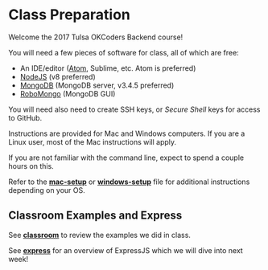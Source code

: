 Class Preparation
====

Welcome the 2017 Tulsa OKCoders Backend course!

You will need a few pieces of software for class, all of which are free:
- An IDE/editor ([Atom](https://atom.io/), Sublime, etc.  Atom is preferred)
- [NodeJS](https://nodejs.org/en/) (v8 preferred)
- [MongoDB](https://www.mongodb.com/download-center) (MongoDB server, v3.4.5 preferred)
- [RoboMongo](https://robomongo.org) (MongoDB GUI)


You will need also need to create SSH keys, or *Secure Shell* keys for access to GitHub.

Instructions are provided for Mac and Windows computers.  If you are a Linux user, most of the Mac instructions will apply.

If you are not familiar with the command line, expect to spend a couple hours on this.

Refer to the [**mac-setup**](https://github.com/sergei202/okcoders-backend-2017/blob/master/week1-prep/mac-setup.md) or [**windows-setup**](https://github.com/sergei202/okcoders-backend-2017/blob/master/week1-prep/windows-setup.md) file for additional instructions depending on your OS.

Classroom Examples and Express
----
See [**classroom**](https://github.com/sergei202/okcoders-backend-2017/blob/master/week1-prep/classroom.md) to review the examples we did in class.

See [**express**](https://github.com/sergei202/okcoders-backend-2017/blob/master/week1-prep/express.md) for an overview of ExpressJS which we will dive into next week!
